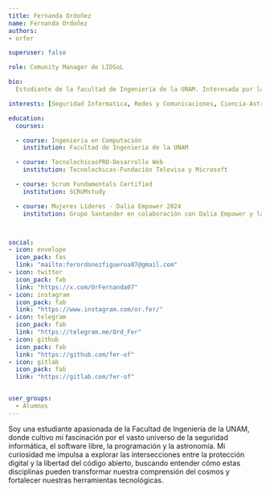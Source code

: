 ```yaml
---
title: Fernanda Ordoñez
name: Fernanda Ordoñez
authors:
- orfer

superuser: false

role: Comunity Manager de LIDSoL

bio: 
  Estudiante de la facultad de Ingeniería de la UNAM. Interesada por la seguridad informática, software libre, programación y astronomia.

interests: [Seguridad Informatica, Redes y Comunicaciones, Ciencia-Astronomía, Ciencia Ficción, Música, Creación de Contenido y Redes Sociales, Desarrollo Web ]

education:
  courses:

  - course: Ingenieria en Computación
    institution: Facultad de Ingenieria de la UNAM

  - course: TecnolochicasPRO-Desarrollo Web
    institution: Tecnolochicas-Fundación Televisa y Microsoft

  - course: Scrum Fundamentals Certified
    institution: SCRUMstudy

  - course: Mujeres Líderes - Dalia Empower 2024
    institution: Grupo Santander en colaboración con Dalia Empower y la Universidad Insurgentes



social:
- icon: envelope
  icon_pack: fas
  link: "mailto:ferordonezfigueroa07@gmail.com"
- icon: twitter
  icon_pack: fab
  link: "https://x.com/OrFernanda07"
- icon: instagram
  icon_pack: fab
  link: "https://www.instagram.com/or.fer/"
- icon: telegram
  icon_pack: fab
  link: "https://telegram.me/Ord_Fer"
- icon: github
  icon_pack: fab
  link: "https://github.com/fer-of"
- icon: gitlab
  icon_pack: fab
  link: "https://gitlab.com/fer-of"


user_groups:
  - Alumnos
---
```

Soy una estudiante apasionada de la Facultad de Ingeniería de la UNAM, donde cultivo mi fascinación por el vasto universo de la seguridad informática, el software libre, la programación y la astronomía. Mi curiosidad me impulsa a explorar las intersecciones entre la protección digital y la libertad del código abierto, buscando entender cómo estas disciplinas pueden transformar nuestra comprensión del cosmos y fortalecer nuestras herramientas tecnológicas.
